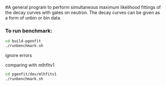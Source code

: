 #A general program to perform simultaneous maximum likelihood fittings of the decay curves with gates on neutron. The decay curves can be given as a form of unbin or bin data.

### To run benchmark:

```bash
cd build-pgenfit
./runbenchmark.sh
```

ignore errors

comparing with mlhfitv1

```bash
cd pgenfit/dev/mlhfitv1
./runbenchmark.sh
```
